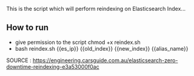 This is the script which will perform reindexing on Elasticsearch Index...

## How to run 
  - give permission to the script chmod +x reindex.sh
  - bash reindex.sh {{es_ip}} {{old_index}} {{new_index}} {{alias_name}}

 
SOURCE : https://engineering.carsguide.com.au/elasticsearch-zero-downtime-reindexing-e3a53000f0ac
